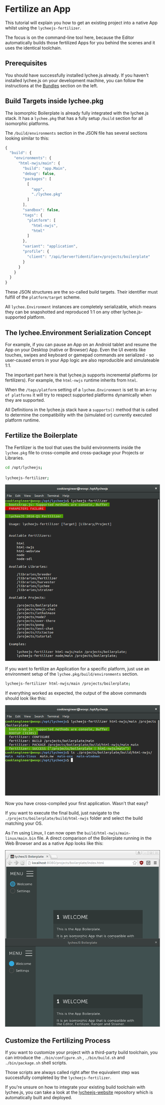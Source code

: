 
# Fertilize an App

This tutorial will explain you how to get an existing project
into a native App whilst using the `lycheejs-fertilizer`.

The focus is on the command-line tool here, because the Editor
automatically builds those fertilized Apps for you behind the
scenes and it uses the identical toolchain.


## Prerequisites

You should have successfully installed lychee.js already.
If you haven't installed lychee.js on your development machine,
you can follow the instructions at the [Bundles](#!bundles)
section on the left.


## Build Targets inside lychee.pkg

The isomorphic Boilerplate is already fully integrated with
the lychee.js stack. It has a `lychee.pkg` that has a fully
setup `/build` section for all isomorphic platforms.

The `/build/environments` section in the JSON file has
several sections looking similar to this:

```javascript
{
  "build": {
    "environments": {
      "html-nwjs/main": {
        "build": "app.Main",
        "debug": false,
        "packages": [
          [
            "app",
            "./lychee.pkg"
          ]
        ],
        "sandbox": false,
        "tags": {
          "platform": [
            "html-nwjs",
            "html"
          ]
        },
        "variant": "application",
        "profile": {
          "client": "/api/Server?identifier=/projects/boilerplate"
        }
      }
    }
  }
}
```

These JSON structures are the so-called build targets. Their
identifier must fulfill of the `platform/target` scheme.

All `lychee.Environment` instances are completely serializable,
which means they can be snapshotted and reproduced 1:1 on any
other lychee.js-supported platform.


## The lychee.Environment Serialization Concept

For example, if you can pause an App on an Android tablet and
resume the App on your Desktop (native or Browser) App. Even
the UI events like touches, swipes and keyboard or gamepad
commands are serialized - so user-caused errors in your App
logic are also reproducible and simulateable 1:1.

The important part here is that lychee.js supports incremental
platforms (or fertilizers). For example, the `html-nwjs`
runtime inherits from `html`.

When the `/tags/platform` setting of a `lychee.Environment`
is set to an `Array of platforms` it will try to respect
supported platforms dynamically when they are supported.

All Definitions in the lychee.js stack have a `supports()`
method that is called to determine the compatibility with
the (simulated or) currently executed platform runtime.


## Fertilize the Boilerplate

The Fertilizer is the tool that uses the build environments
inside the `lychee.pkg` file to cross-compile and cross-package
your Projects or Libraries.

```bash
cd /opt/lycheejs;

lycheejs-fertilizer;
```

![fertilizer-help](./asset/app-fertilize-help.png)


If you want to fertilize an Application for a specific platform,
just use an environment setup of the `lychee.pkg/build/environments`
section.

```bash
lycheejs-fertilizer html-nwjs/main /projects/boilerplate;
```

If everything worked as expected, the output of the above commands
should look like this:

![tutorial-fertilizer](./asset/app-fertilize-fertilizer.png)

Now you have cross-compiled your first application. Wasn't that easy?

If you want to execute the final build, just navigate to the
`./projects/boilerplate/build/html-nwjs` folder and select the
build matching your OS.


As I'm using Linux, I can now open the `build/html-nwjs/main-linux/main.bin`
file. A direct comparison of the Boilerplate running in the Web Browser
and as a native App looks like this:

![tutorial-demo](./asset/app-fertilize-demo.png)


## Customize the Fertilizing Process

If you want to customize your project with a third-party build toolchain,
you can introduce the `./bin/configure.sh` , `./bin/build.sh` and
`./bin/package.sh` shell scripts.

Those scripts are always called right after the equivalent step was
successfully completed by the `lycheejs-fertilizer`.

If you're unsure on how to integrate your existing build toolchain with
lychee.js, you can take a look at the [lycheejs-website](https://github.com/Artificial-Engineering/lycheejs-website.git)
repository which is automatically built and deployed.


